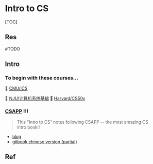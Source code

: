 # Intro to CS

[TOC]



## Res

#TODO

## Intro

### To begin with these courses...

🏫 [CMU/ICS](../../🏠%20Assets/Schools/CMU/ICS/ICS.md)

🏫 [NJU/计算机系统基础](../../🏠%20Assets/Schools/NJU/计算机系统基础/计算机系统基础.md)
🏫 [Harvard/CS50x](../../🏠%20Assets/Schools/Harvard/CS50x/CS50x.md)

### [CSAPP](http://csapp.cs.cmu.edu/3e/home.html) !!!

> This "Intro to CS" notes following CSAPP -- the most amazing CS intro book!!


- [blog](http://csappbook.blogspot.com)
- [gitbook chinese version (partial)](https://hansimov.gitbook.io/csapp/)



## Ref